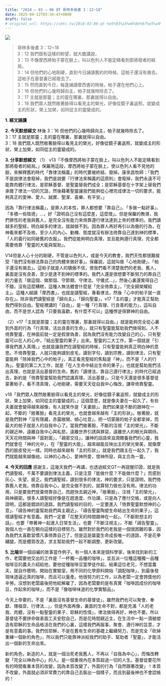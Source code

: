 ```yaml
---
title: "2018 – 03 – 06 QT 哥林多後書 3：12~18"
date: 2025-04-12T03:34:47+0800
draft: false
# original_url: https://cmtc.tw/2018-03-06-qt-%e5%93%a5%e6%9e%97%e5%a4%9a%e5%be%8c%e6%9b%b8-3%ef%bc%9a1218
---
```


![](/images/qt.jpg)
> 哥林多後書 3：12\~18  
> 3：12 我們既有這樣的盼望，就大膽講說，  
> 3：13 不像摩西將帕子蒙在臉上，叫以色列人不能定睛看到那將廢者的結局。  
> 3：14 但他們的心地剛硬，直到今日誦讀舊約的時候，這帕子還沒有揭去。這帕子在基督裏已經廢去了。  
> 3：15 然而直到今日，每逢誦讀摩西書的時候，帕子還在他們心上。  
> 3：16 但他們的心幾時歸向主，帕子就幾時除去了。  
> 3：17 主就是那靈；主的靈在哪裏，那裏就得以自由。  
> 3：18 我們眾人既然敞著臉得以看見主的榮光，好像從鏡子裏返照，就變成主的形狀，榮上加榮，如同從主的靈變成的。

**1. 經文誦讀**

**2.  今天默想經文**
林後 3：16 但他們的心幾時歸向主，帕子就幾時除去了。  
3：17 主就是那靈；主的靈在哪裏，那裏就得以自由。  
3：18 我們眾人既然敞著臉得以看見主的榮光，好像從鏡子裏返照，就變成主的形狀，榮上加榮，如同從主的靈變成的。

**3. 分享默想經文**
（1） v13「不像摩西將帕子蒙在臉上，叫以色列人不能定睛看到那將廢者的結局。」保羅用這段，摩西將帕子蒙在臉上，使以色列人看不見他的臉，來解釋舊約時代「靠律法稱義」的時代要被終結、廢掉。康來昌牧師：「我們不是說律法會廢掉，我們是說要『行律法來稱義的這原則』會廢掉，我們永遠不可能靠肉體行律法，是耶穌基督、是聖靈替我們成全；是耶穌基督在十字架上替我們承擔了律法一切的咒詛，然後藉著聖靈讓我們能夠從心裡完成律法一切的要求，能夠真正的愛神、愛人、誠實、聖潔、喜樂、有平安。」

因為「靠行律法稱義」，是罪人的本性，罪人都想要「靠自己」、「多做一點好事」、「多積一些陰德」…，好「證明自己沒有這麼差，這麼壞」。但是保羅的教導，我們罪性的老我與舊人，是完全沒有能力來倚靠遵行律法達到上帝的標準的。我們讀越多的聖經，明白越多的律法，就越做不到。因為罪人再好再引以為傲的行為，在神看來都不及格，至少人的內心、動機、態度就沒有辦法倚靠自己達到神的標準，「人的義行如同破舊的衣服」。我們從能夠明白真理，並且能夠遵行真理，完全都需要倚靠「聖靈的大能與幫助」。

V14但是人心十分的剛硬，不管是以色列人，或是今天的教會，我們天性都很難接受「我們沒有辦法靠自己的肉體來做好事」。保羅說，這就叫做「心地剛硬」、「帕子還沒有揭去」。這帕子就是人的驕傲不信，使我們看不清楚我們的老我、舊人，裏面是沒有良善，至少是達不到神的標準的。我們人還是很想要不斷努力的靠自己的力量去「做這個、做那個、守節期、守律法、守儀式…」，然後心裏還覺得自己不錯，沒有這麼糟糕，這種人無法體會什麼是「完全倚靠主」，「完全歸榮耀給主」。這種人越讀「摩西書」，也就是讀聖經，專看律法，然後「心中的帕子就一直存在」。除非我們讀聖經是「歸向主」、「歸向聖靈」，v17「主的靈」才能真正幫助我們得到自由。聖經裡講的「自由」，是一種「行真理、行良善的能力」，這叫自由，而不是世人認為「只要我喜歡，有什麼不可以」這種悖逆得罪神的自由。

（2）v17「主就是那靈；主的靈在哪裏，那裏就得以自由。」就是能夠完全從心裏到外面的行為「行真理，活出良善的生命」，就只有聖靈能幫助我們做得到。人不倚靠聖靈，在神面前就一定是假冒偽善，因為我們沒有能力改變自己的心，只有聖靈可以在人的心中，「結出聖靈的果子」出來。聖靈的二大工作，第一個就是「引導我們進入真理。」也就是讓我們在讀聖經的時候，只有聖靈能夠真正明白神的意思。不倚靠聖靈，人就只能夠讀到皮毛，讀到字句，讀到宗教，讀到律法，只有聖靈能夠「除掉我們心中的帕子」，真正看見聖經的焦點是「神」，而不是「人的行為」。聖靈的第二大工作，就是「在人生命中結出生命的果子」，也就是幫助我們活出真理，也就是活出基督的生命。舊約「讀律法、靠自己遵行律法」的時代已經過去，新約是「倚靠聖靈幫助我們認識真理，活出基督」。只是今天還是很多基督徒蒙著帕子，看不清真理，心地剛硬，需要天天從自我中心悔改，謙卑倚靠聖靈。

v18「我們眾人既然敞著臉得以看見主的榮光，好像從鏡子裏返照，就變成主的形狀，榮上加榮，如同從主的靈變成的。」這個意思，就是像夫妻在一起久了，有些夫妻就會變得越來越像，有人就笑作是「夫妻臉」。我們如果是不斷的跟神在一起，不斷的「敞著臉」看見主的榮光，也就會越來越有「主的形狀」。敞著臉，就是我們對神「沒有隱藏，赤露敞開、傾心吐意」，把一切蒙蔽的帕子全都拿掉，而最大的帕子就是人的自我中心了。當我們敞著臉，不斷的注視「主的榮光」，不斷的親近神，遠離自我中心與私慾，遠離世界引誘與罪惡，遠離世人的眼光與期待。天天花時間與神「面對面」，「親密交往」，讓神的話語來滋潤餵養我們的心靈，我們就會在「神的光中」，在「聖靈的大能」，越來越能反映出主的榮光榮美，就像摩西的臉皮發光一樣。同時也越來越有「主的形狀」，就是我們跟主在一起久了，我們就能越來越像祂。以神的心為心，愛神所愛，恨神所惡，與主合為一靈。

**4. 今天的回應**
感謝主，這幾天我們一再講，也透過經文QT一再提醒印證，就是我們讀聖經，千萬不要讀到律法主義，只是注意「能做什麼？不能做什麼？」而感到灰心、失望、疲乏。我們讀聖經，讀到很多的律法，神的要求，只是證明，我們倚靠舊人老我，倚靠自我中心，是完全做不到的，就算努力做也沒有用。律法的功用，只是要我們放棄倚靠自己，而趕快去親近神，「敞著臉」，注視「主的榮光」，與神親密。很多人讀聖經好像是在趕進度、作功課、只是為了應付交帳，或是向人證明，這都是錯誤的道路。我們讀聖經的目的，一定要進入「倚靠聖靈默想神的心意」、「禱告神的靈幫助我們與主親近」、「禱告聖靈陶塑生命結出生命的果子」，這樣讀聖經才有意義。我們一定要「花整天的時間跟神在一起」、「不斷默想主的話」，也要「帶著神一起進入日常生活」，也要「不斷注視主」，不斷「禱告聖靈」。我個人也一直在朝向這樣的目標努力。雖然對於我們的老我是一個很困難的事，因為我們太喜歡習慣凡事倚靠自己了，但是這是屬靈生命成長唯一的道路，不是花拳繡腿，而是體質改造，求主幫助我們一起不斷調整、更新改變。

**5. 比喻**舉一個自編的故事當作例子。有一個人本來是個科學家，後來找到新的工作，老闆要他交出的工作是「一杯獨一品種的咖啡」，並且派一位種這種獨一品種咖啡豆的農夫介紹給他，要他從種咖啡豆當學徒作起。結果這位老兄，不想當農夫，就自作聰明，開始在實驗室，用不同的化學原料開始「調配咖啡」，到最後發現味道逼近真的咖啡，而且可以量產。他很努力的工作，以為老闆一定會誇獎他的辛勞。沒想到老闆最後把他給解雇了，因為老闆要的是有真實「咖啡因成份的咖啡豆，作起來的咖啡」，而不是「像咖啡味道的化學實驗品」。

今天上帝要的，不是「裏面沒有基督生命的基督徒」，雖然我們也可以聚會、奉獻、傳福音、行律法…」，但是外面再像，裏面的生命不對，都是充滿「人的老我、肉體，沒有一點聖靈的果子、耶穌的性情」，律法做得再好，神也不要。所以基督徒不要拼命做表面工夫安慰自己，而是花時間親近主，在生活中一點一滴被塑造有耶穌的生命品格活在我們的心裏，這樣我們再服事、聚會、遵行神的旨意，才是有意義的事。我們信耶穌，不是在舊有生命的基礎上繼續努力，而是完全「砍掉重練一個新的角色」，所以我們只能靠神派給我們的助手、幫助者「聖靈」，才能活出一個新的生命出來。

新的角色，新造的人，就是一個治死老我舊人，不再以「自我為中心」，而悔改轉變「完全以神為中心」的人。是一個重視內在本質超過一切的人生。基督徒要花所有的時間看重本質的改變，因為本質改變了，外面的行為「自然跟著改變」！本質不改變，外面就必須非常費力的靠自己去裝出一個樣子，而且到最後神也不會認帳的！
